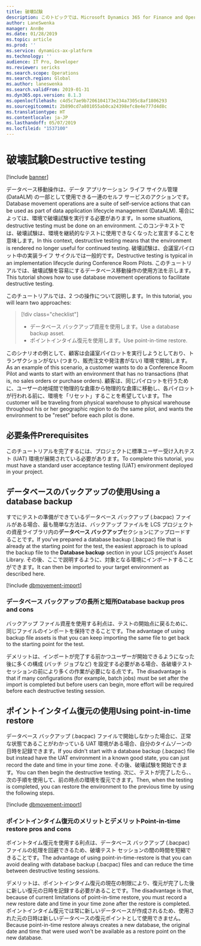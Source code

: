 ```yaml
---
title: 破壊試験
description: このトピックでは、Microsoft Dynamics 365 for Finance and Operations の破壊テスト シナリオについて説明します。
author: LaneSwenka
manager: AnnBe
ms.date: 01/28/2019
ms.topic: article
ms.prod: ''
ms.service: dynamics-ax-platform
ms.technology: ''
audience: IT Pro, Developer
ms.reviewer: sericks
ms.search.scope: Operations
ms.search.region: Global
ms.author: laneswenka
ms.search.validFrom: 2019-01-31
ms.dyn365.ops.version: 8.1.3
ms.openlocfilehash: c4d5c7ae9b7206104173e234a7305c8af1806293
ms.sourcegitcommit: 2b890cd7a801055ab0ca24398efc8e4e777d4d8c
ms.translationtype: HT
ms.contentlocale: ja-JP
ms.lasthandoff: 05/07/2019
ms.locfileid: "1537100"
---
```

# <a name="destructive-testing"></a><span data-ttu-id="86a29-103">破壊試験</span><span class="sxs-lookup"><span data-stu-id="86a29-103">Destructive testing</span></span> 

[!include [banner](../includes/banner.md)]

<span data-ttu-id="86a29-104">データベース移動操作は、データ アプリケーション ライフ サイクル管理 (DataALM) の一部として使用できる一連のセルフ サービスのアクションです。</span><span class="sxs-lookup"><span data-stu-id="86a29-104">Database movement operations are a suite of self-service actions that can be used as part of data application lifecycle management (DataALM).</span></span> <span data-ttu-id="86a29-105">場合によっては、環境で破壊試験を実行する必要があります。</span><span class="sxs-lookup"><span data-stu-id="86a29-105">In some situations,  destructive testing must be done on an environment.</span></span> <span data-ttu-id="86a29-106">このコンテキストでは、破壊試験は、環境を継続的なテストに使用できなくなったと宣言することを意味します。</span><span class="sxs-lookup"><span data-stu-id="86a29-106">In this context, destructive testing means that the environment is rendered no longer useful for continued testing.</span></span> <span data-ttu-id="86a29-107">破壊試験は、会議室パイロット中の実装ライフ サイクルでは一般的です。</span><span class="sxs-lookup"><span data-stu-id="86a29-107">Destructive testing is typical in an implementation lifecycle during Conference Room Pilots.</span></span> <span data-ttu-id="86a29-108">このチュートリアルでは、破壊試験を容易にするデータベース移動操作の使用方法を示します。</span><span class="sxs-lookup"><span data-stu-id="86a29-108">This tutorial shows how to use database movement operations to facilitate destructive testing.</span></span>

<span data-ttu-id="86a29-109">このチュートリアルでは、2 つの操作について説明します。</span><span class="sxs-lookup"><span data-stu-id="86a29-109">In this tutorial, you will learn two approaches:</span></span>

> [!div class="checklist"]
> * <span data-ttu-id="86a29-110">データベース バックアップ資産を使用します。</span><span class="sxs-lookup"><span data-stu-id="86a29-110">Use a database backup asset.</span></span>
> * <span data-ttu-id="86a29-111">ポイントインタイム復元を使用します。</span><span class="sxs-lookup"><span data-stu-id="86a29-111">Use point-in-time restore.</span></span>

<span data-ttu-id="86a29-112">このシナリオの例として、顧客は会議室パイロットを実行しようとしており、トランザクションがない (つまり、販売注文や発注書がない) 環境で開始します。</span><span class="sxs-lookup"><span data-stu-id="86a29-112">As an example of this scenario, a customer wants to do a Conference Room Pilot and wants to start with an environment that has no transactions (that is, no sales orders or purchase orders).</span></span> <span data-ttu-id="86a29-113">顧客は、同じパイロットを行うために、ユーザーの地域間で物理的な倉庫から物理的な倉庫に移動し、各パイロットが行われる前に、環境を「リセット」することを希望しています。</span><span class="sxs-lookup"><span data-stu-id="86a29-113">The customer will be traveling from physical warehouse to physical warehouse throughout his or her geographic region to do the same pilot, and wants the environment to be "reset" before each pilot is done.</span></span>

## <a name="prerequisites"></a><span data-ttu-id="86a29-114">必要条件</span><span class="sxs-lookup"><span data-stu-id="86a29-114">Prerequisites</span></span>

<span data-ttu-id="86a29-115">このチュートリアルを完了するには、プロジェクトに標準ユーザー受け入れテスト (UAT) 環境が展開されている必要があります。</span><span class="sxs-lookup"><span data-stu-id="86a29-115">To complete this tutorial, you must have a standard user acceptance testing (UAT) environment deployed in your project.</span></span>

## <a name="using-a-database-backup"></a><span data-ttu-id="86a29-116">データベースのバックアップの使用</span><span class="sxs-lookup"><span data-stu-id="86a29-116">Using a database backup</span></span>

<span data-ttu-id="86a29-117">すでにテストの準備ができているデータベース バックアップ (.bacpac) ファイルがある場合、最も簡単な方法は、バックアップ ファイルを LCS プロジェクトの資産ライブラリ内の**データベース バックアップ**セクションにアップロードすることです。</span><span class="sxs-lookup"><span data-stu-id="86a29-117">If you've prepared a database backup (.bacpac) file that is already at the starting point for the test, the easiest approach is to upload the backup file to the **Database backup** section in your LCS project's Asset Library.</span></span> <span data-ttu-id="86a29-118">その後、ここで説明するように、対象となる環境にインポートすることができます。</span><span class="sxs-lookup"><span data-stu-id="86a29-118">It can then be imported to your target environment as described here.</span></span>

[!include [dbmovement-import](../includes/dbmovement-import.md)]

### <a name="database-backup-pros-and-cons"></a><span data-ttu-id="86a29-119">データベース バックアップの長所と短所</span><span class="sxs-lookup"><span data-stu-id="86a29-119">Database backup pros and cons</span></span>

<span data-ttu-id="86a29-120">バックアップ ファイル資産を使用する利点は、テストの開始点に戻るために、同じファイルのインポートを保持できることです。</span><span class="sxs-lookup"><span data-stu-id="86a29-120">The advantage of using backup file assets is that you can keep importing the same file to get back to the starting point for the test.</span></span>

<span data-ttu-id="86a29-121">デメリットは、インポートが完了する前かつユーザーが開始できるようになった後に多くの構成 (バッチ ジョブなど) を設定する必要がある場合、各破壊テスト セッションの前により多くの作業が必要になる点です。</span><span class="sxs-lookup"><span data-stu-id="86a29-121">The disadvantage is that if many configurations (for example, batch jobs) must be set after the import is completed but before users can begin, more effort will be required before each destructive testing session.</span></span>

## <a name="using-point-in-time-restore"></a><span data-ttu-id="86a29-122">ポイントインタイム復元の使用</span><span class="sxs-lookup"><span data-stu-id="86a29-122">Using point-in-time restore</span></span>

<span data-ttu-id="86a29-123">データベース バックアップ (.bacpac) ファイルで開始しなかった場合に、正常な状態であることがわかっている UAT 環境がある場合、自分のタイムゾーンの日時を記録できます。</span><span class="sxs-lookup"><span data-stu-id="86a29-123">If you didn't start with a database backup (.bacpac) file but instead have the UAT environment in a known good state, you can just record the date and time in your time zone.</span></span> <span data-ttu-id="86a29-124">その後、破壊試験を開始できます。</span><span class="sxs-lookup"><span data-stu-id="86a29-124">You can then begin the destructive testing.</span></span> <span data-ttu-id="86a29-125">次に、テストが完了したら、、次の手順を使用して、前の時点の環境を復元できます。</span><span class="sxs-lookup"><span data-stu-id="86a29-125">Then, when the testing is completed, you can restore the environment to the previous time by using the following steps.</span></span>

[!include [dbmovement-import](../includes/dbmovement-pitr.md)]

### <a name="point-in-time-restore-pros-and-cons"></a><span data-ttu-id="86a29-126">ポイントインタイム復元のメリットとデメリット</span><span class="sxs-lookup"><span data-stu-id="86a29-126">Point-in-time restore pros and cons</span></span>

<span data-ttu-id="86a29-127">ポイントタイム復元を使用する利点は、データベース バックアップ (.bacpac) ファイルの処理を回避できるため、破壊テスト セッションの間の時間を短縮できることです。</span><span class="sxs-lookup"><span data-stu-id="86a29-127">The advantage of using point-in-time-restore is that you can avoid dealing with database backup (.bacpac) files and can reduce the time between destructive testing sessions.</span></span>

<span data-ttu-id="86a29-128">デメリットは、ポイントインタイム復元の現在の制限により、復元が完了した後に新しい復元の日時を記録する必要があることです。</span><span class="sxs-lookup"><span data-stu-id="86a29-128">The disadvantage is that, because of current limitations of point-in-time restore, you must record a new restore date and time in your time zone after the restore is completed.</span></span> <span data-ttu-id="86a29-129">ポイントインタイム復元では常に新しいデータベースが作成されるため、使用された元の日時は新しいデータベースの復元ポイントとして使用できません。</span><span class="sxs-lookup"><span data-stu-id="86a29-129">Because point-in-time restore always creates a new database, the original date and time that were used won't be available as a restore point on the new database.</span></span>
